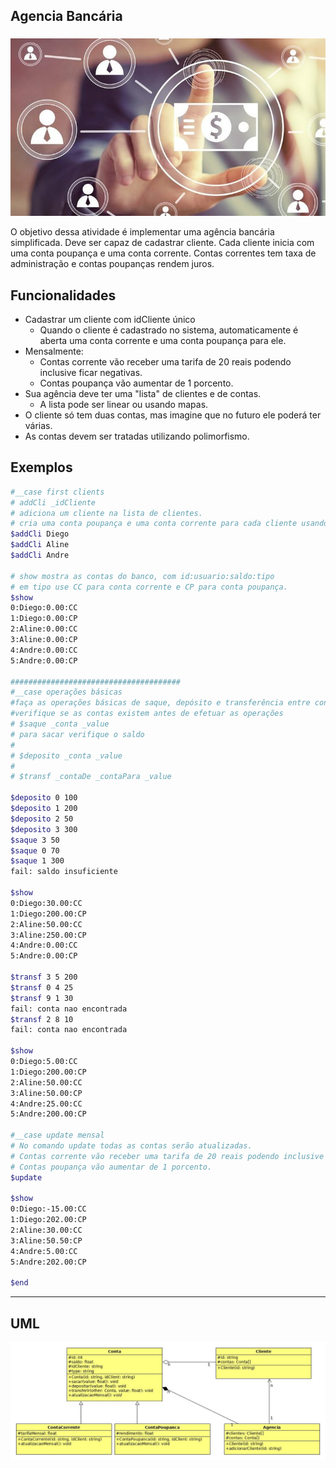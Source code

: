 ## Agencia Bancária
### 

![](capa.jpg)

O objetivo dessa atividade é implementar uma agência bancária simplificada. Deve ser capaz de cadastrar cliente. Cada cliente inicia com uma conta poupança e uma conta corrente. Contas correntes tem taxa de administração e contas poupanças rendem juros.

## Funcionalidades

- Cadastrar um cliente com idCliente único
    - Quando o cliente é cadastrado no sistema, automaticamente é aberta uma conta corrente e uma conta poupança para ele.
- Mensalmente:
    - Contas corrente vão receber uma tarifa de 20 reais podendo inclusive ficar negativas.
    - Contas poupança vão aumentar de 1 porcento.
- Sua agência deve ter uma "lista" de clientes e de contas.
    - A lista pode ser linear ou usando mapas.
- O cliente só tem duas contas, mas imagine que no futuro ele poderá ter várias.
- As contas devem ser tratadas utilizando polimorfismo.


## Exemplos

```bash
#__case first clients
# addCli _idCliente
# adiciona um cliente na lista de clientes.
# cria uma conta poupança e uma conta corrente para cada cliente usando numeração de forma sequencial.
$addCli Diego
$addCli Aline
$addCli Andre

# show mostra as contas do banco, com id:usuario:saldo:tipo
# em tipo use CC para conta corrente e CP para conta poupança.
$show
0:Diego:0.00:CC
1:Diego:0.00:CP
2:Aline:0.00:CC
3:Aline:0.00:CP
4:Andre:0.00:CC
5:Andre:0.00:CP

######################################
#__case operações básicas
#faça as operações básicas de saque, depósito e transferência entre contas
#verifique se as contas existem antes de efetuar as operações
# $saque _conta _value
# para sacar verifique o saldo
#
# $deposito _conta _value
#
# $transf _contaDe _contaPara _value

$deposito 0 100
$deposito 1 200
$deposito 2 50
$deposito 3 300
$saque 3 50
$saque 0 70
$saque 1 300
fail: saldo insuficiente

$show
0:Diego:30.00:CC
1:Diego:200.00:CP
2:Aline:50.00:CC
3:Aline:250.00:CP
4:Andre:0.00:CC
5:Andre:0.00:CP

$transf 3 5 200
$transf 0 4 25
$transf 9 1 30
fail: conta nao encontrada
$transf 2 8 10
fail: conta nao encontrada

$show
0:Diego:5.00:CC
1:Diego:200.00:CP
2:Aline:50.00:CC
3:Aline:50.00:CP
4:Andre:25.00:CC
5:Andre:200.00:CP

#__case update mensal
# No comando update todas as contas serão atualizadas.
# Contas corrente vão receber uma tarifa de 20 reais podendo inclusive ficar negativas.
# Contas poupança vão aumentar de 1 porcento.
$update

$show
0:Diego:-15.00:CC
1:Diego:202.00:CP
2:Aline:30.00:CC
3:Aline:50.50:CP
4:Andre:5.00:CC
5:Andre:202.00:CP

$end

```

---
## UML

![](uml.jpg)